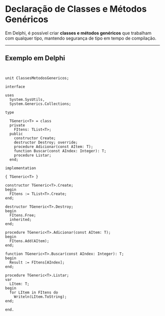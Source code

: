 # Declaração de Classes e Métodos Genéricos

Em Delphi, é possível criar **classes e métodos genéricos** que trabalham com qualquer tipo, mantendo segurança de tipo em tempo de compilação.

---

## Exemplo em Delphi

```delphi


unit ClassesMetodosGenericos;

interface

uses
  System.SysUtils,
  System.Generics.Collections;

type

  TGeneric<T> = class
  private
    FItens: TList<T>;
  public
    constructor Create;
    destructor Destroy; override;
    procedure Adicionar(const AItem: T);
    function Buscar(const AIndex: Integer): T;
    procedure Listar;
  end;

implementation

{ TGeneric<T> }

constructor TGeneric<T>.Create;
begin
  FItens := TList<T>.Create;
end;

destructor TGeneric<T>.Destroy;
begin
  FItens.Free;
  inherited;
end;

procedure TGeneric<T>.Adicionar(const AItem: T);
begin
  FItens.Add(AItem);
end;

function TGeneric<T>.Buscar(const AIndex: Integer): T;
begin
  Result := FItens[AIndex];
end;

procedure TGeneric<T>.Listar;
var
  LItem: T;
begin
  for LItem in FItens do
    Writeln(LItem.ToString);
end;

end.
